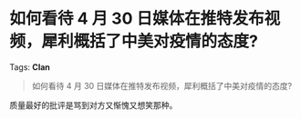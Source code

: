 # 如何看待 4 月 30 日媒体在推特发布视频，犀利概括了中美对疫情的态度?

Tags: **Clan**

> 如何看待 4 月 30 日媒体在推特发布视频，犀利概括了中美对疫情的态度?

质量最好的批评是骂到对方又惭愧又想笑那种。



